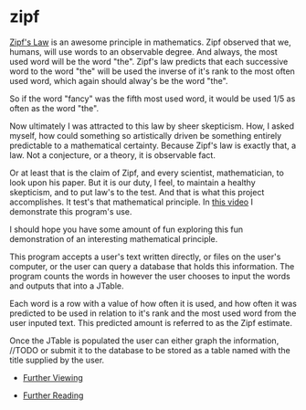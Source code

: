 # zipf




 [Zipf's Law](https://en.wikipedia.org/wiki/Zipf%27s_law) is an awesome principle in mathematics. Zipf observed that we, humans, will use words to an observable degree. And always, the most used word will be the word "the". Zipf's law predicts that each successive word to the word "the" will be used the inverse of it's rank to the most often used word, which again should alway's be the word "the". 
 
 So if the word "fancy" was the fifth most used word, it would be used 1/5 as often as the word "the". 
 
 Now ultimately I was attracted to this law by sheer skepticism. How, I asked myself, how could something so artistically driven be something entirely predictable to a mathematical certainty. Because Zipf's law is exactly that, a law. Not a conjecture, or a theory, it is observable fact. 
 
 Or at least that is the claim of Zipf, and every scientist, mathematician, to look upon his paper. But it is our duty, I feel, to maintain a healthy skepticism, and to put law's to the test. And that is what this project accomplishes. It test's that mathematical principle. In [this video]() I demonstrate this program's use. 
 
 I should hope you have some amount of fun exploring this fun demonstration of an interesting mathematical principle. 
 
 This program accepts a user's text written directly, or files on the user's computer, or the user can query a database that holds this information. The program counts the words in however the user chooses to input the words and outputs that into a JTable. 
 
 Each word is a row with a value of how often it is used, and how often it was predicted to be used in relation to it's rank and the most used word from the user inputed text. This predicted amount is referred to as the Zipf estimate. 
 
 Once the JTable is populated the user can either graph the information,
 //TODO
 or submit it to the database to be stored as a table named with the title supplied by the user. 
 
 - [Further Viewing](https://www.youtube.com/watch?v=fCn8zs912OE)
 
 - [Further Reading](http://www.businessinsider.com/zipfs-law-and-the-most-common-words-in-english-2013-10)


